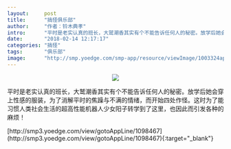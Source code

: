 ```yaml
---
layout:     post
title:      "搞怪俱乐部"
author:     "作者：铃木典孝"
intro:      "平时是老实认真的班长，大鹫潮香其实有个不能告诉任何人的秘密。放学后她会穿上性感的服装，为了消解平时的焦躁与不满的情绪，而开始四处作怪。这时为了能习惯人类社会生活的超高性能机器人少女阳子转学到了这里，也因此而引发各种的麻烦！"
date:       "2018-02-14 12:17:17"
categories: "搞怪"
tags:       "俱乐部"
image:      "http://smp.yoedge.com/smp-app/resource/viewImage/1003324appline.png"
---
```

<div style="text-align: center">
<p><img src="http://smp.yoedge.com/smp-app/resource/viewImage/1003324appline.png"/></p>
</div>
<p class="post-meta">
<span>平时是老实认真的班长，大鹫潮香其实有个不能告诉任何人的秘密。放学后她会穿上性感的服装，为了消解平时的焦躁与不满的情绪，而开始四处作怪。这时为了能习惯人类社会生活的超高性能机器人少女阳子转学到了这里，也因此而引发各种的麻烦！</span>
</p>
[http://smp3.yoedge.com/view/gotoAppLine/1098467](http://smp3.yoedge.com/view/gotoAppLine/1098467){:target="_blank"}


